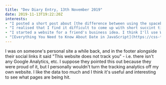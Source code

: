 ```yaml
---
title: "Dev Diary Entry, 13th November 2019"
date: 2019-11-13T19:22:20Z
interests:
- "I posted a short post about [the difference between using the spacebar and enter key when navigating a website using the keyboard](/blog/2019-11-06-spacebar-enter-keys-website-navigation/) - mostly to remind myself of their roles as I always forget."
- "I realised that I find it difficult to come up with short succint titles for techincal blog posts 😅"
- "I started a website for a friend's business idea. I think I'll use Wordpress because they'll want to add their own content. I have very minimal experience with Wordpress so far which will make it a fun project."
- "[Everything You Need to Know About Date in JavaScript](https://css-tricks.com/everything-you-need-to-know-about-date-in-javascript/) - sometimes CSS Tricks posts are more comprehensive and useful than MDN. MDN and CSS Tricks are my go-to resources for frontend knowledge."
---
```


I was on someone's personal site a while back, and in the footer alongside their social links it said "This website does not track you" - i.e. there isn't any Google Analytics, etc. I suppose they pointed this out because they were proud of it, but I personally wouldn't turn the tracking analytics off my own website. I like the data too much and I think it's useful and interesting to see what pages are being hit.